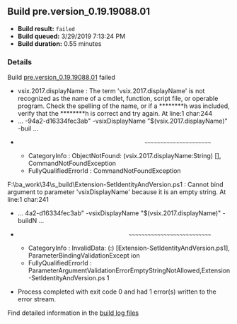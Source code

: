 ## Build pre.version_0.19.19088.01
- **Build result:** `failed`
- **Build queued:** 3/29/2019 7:13:24 PM
- **Build duration:** 0.55 minutes
### Details
Build [pre.version_0.19.19088.01](https://winappstudio.visualstudio.com/web/build.aspx?pcguid=a4ef43be-68ce-4195-a619-079b4d9834c2&builduri=vstfs%3a%2f%2f%2fBuild%2fBuild%2f27421) failed

+ vsix.2017.displayName : The term 'vsix.2017.displayName' is not recognized as the name of a cmdlet, function, script 
file, or operable program. Check the spelling of the name, or if a ********h was included, verify that the ********h is correct 
and try again.
At line:1 char:244
+ ... -94a2-d16334fec3ab" -vsixDisplayName "$(vsix.2017.displayName)" -buil ...
+                                             ~~~~~~~~~~~~~~~~~~~~~
    + CategoryInfo          : ObjectNotFound: (vsix.2017.displayName:String) [], CommandNotFoundException
    + FullyQualifiedErrorId : CommandNotFoundException
 
F:\ba\_work\34\s\_build\Extension-SetIdentityAndVersion.ps1 : Cannot bind argument to parameter 'vsixDisplayName' 
because it is an empty string.
At line:1 char:241
+ ... 4a2-d16334fec3ab" -vsixDisplayName "$(vsix.2017.displayName)" -buildN ...
+                                        ~~~~~~~~~~~~~~~~~~~~~~~~~~
    + CategoryInfo          : InvalidData: (:) [Extension-SetIdentityAndVersion.ps1], ParameterBindingValidationExcept 
   ion
    + FullyQualifiedErrorId : ParameterArgumentValidationErrorEmptyStringNotAllowed,Extension-SetIdentityAndVersion.ps 
   1
 

+ Process completed with exit code 0 and had 1 error(s) written to the error stream.

Find detailed information in the [build log files](https://uwpctdiags.blob.core.windows.net/buildlogs/pre.version_0.19.19088.01_logs.zip)
